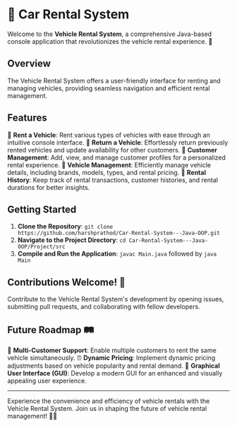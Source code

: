 # 🚗 Car Rental System

Welcome to the **Vehicle Rental System**, a comprehensive Java-based console application that revolutionizes the vehicle rental experience. 🌟

## Overview

The Vehicle Rental System offers a user-friendly interface for renting and managing vehicles, providing seamless navigation and efficient rental management.

## Features

🚀 **Rent a Vehicle**: Rent various types of vehicles with ease through an intuitive console interface.
🔁 **Return a Vehicle**: Effortlessly return previously rented vehicles and update availability for other customers.
👤 **Customer Management**: Add, view, and manage customer profiles for a personalized rental experience.
🚗 **Vehicle Management**: Efficiently manage vehicle details, including brands, models, types, and rental pricing.
📝 **Rental History**: Keep track of rental transactions, customer histories, and rental durations for better insights.

## Getting Started

1. **Clone the Repository**: `git clone https://github.com/harshprathod/Car-Rental-System---Java-OOP.git`
2. **Navigate to the Project Directory**: `cd Car-Rental-System---Java-OOP/Project/src`
3. **Compile and Run the Application**: `javac Main.java` followed by `java Main`

## Contributions Welcome! 🎉

Contribute to the Vehicle Rental System's development by opening issues, submitting pull requests, and collaborating with fellow developers.

## Future Roadmap 🛤️

🤝 **Multi-Customer Support**: Enable multiple customers to rent the same vehicle simultaneously.
⏰ **Dynamic Pricing**: Implement dynamic pricing adjustments based on vehicle popularity and rental demand.
🎨 **Graphical User Interface (GUI)**: Develop a modern GUI for an enhanced and visually appealing user experience.

---

Experience the convenience and efficiency of vehicle rentals with the Vehicle Rental System. Join us in shaping the future of vehicle rental management! 🚗💨
